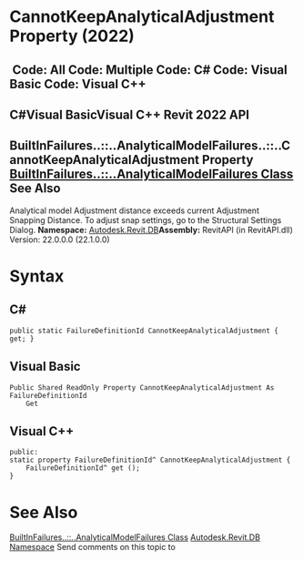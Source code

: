 # CannotKeepAnalyticalAdjustment Property (2022)

﻿
 Code: All Code: Multiple Code: C# Code: Visual Basic Code: Visual C++   
---  
C#Visual BasicVisual C++
Revit 2022 API  
---  
BuiltInFailures..::..AnalyticalModelFailures..::..CannotKeepAnalyticalAdjustment Property   
[BuiltInFailures..::..AnalyticalModelFailures Class](3633d562-0e24-5cad-ec0f-02e6cc6ad731.md "BuiltInFailures.AnalyticalModelFailures Class") See Also  
---  
Analytical model Adjustment distance exceeds current Adjustment Snapping Distance. To adjust snap settings, go to the Structural Settings Dialog. 
**Namespace:** [Autodesk.Revit.DB](87546ba7-461b-c646-cbb1-2cb8f5bff8b2.md "Autodesk.Revit.DB Namespace")**Assembly:** RevitAPI (in RevitAPI.dll) Version: 22.0.0.0 (22.1.0.0)
# Syntax
C#  
---  
```text
public static FailureDefinitionId CannotKeepAnalyticalAdjustment { get; }
```
  
Visual Basic  
---  
```text
Public Shared ReadOnly Property CannotKeepAnalyticalAdjustment As FailureDefinitionId
	Get
```
  
Visual C++  
---  
```text
public:
static property FailureDefinitionId^ CannotKeepAnalyticalAdjustment {
	FailureDefinitionId^ get ();
}
```
  
# See Also
[BuiltInFailures..::..AnalyticalModelFailures Class](3633d562-0e24-5cad-ec0f-02e6cc6ad731.md "BuiltInFailures.AnalyticalModelFailures Class")
[Autodesk.Revit.DB Namespace](87546ba7-461b-c646-cbb1-2cb8f5bff8b2.md "Autodesk.Revit.DB Namespace")
Send comments on this topic to 